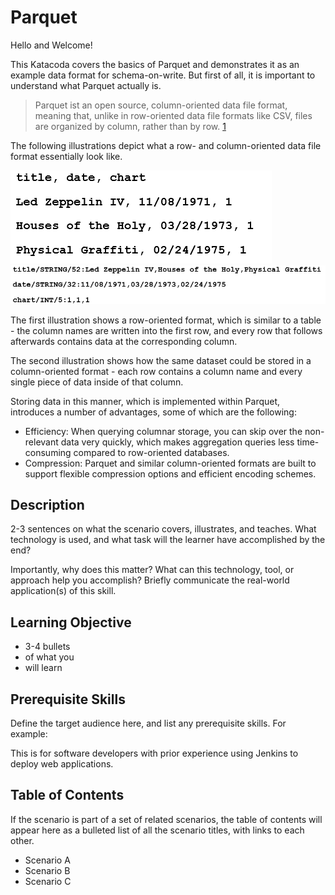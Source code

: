 # Parquet

Hello and Welcome!

This Katacoda covers the basics of Parquet and demonstrates it as an example data format for schema-on-write.
But first of all, it is important to understand what Parquet actually is.

> Parquet ist an open source, column-oriented data file format, meaning that, unlike in row-oriented data file formats like CSV, files are organized by column, rather than by row. [1](https://databricks.com/de/glossary/what-is-parquet)

The following illustrations depict what a row- and column-oriented data file format essentially look like.

![Row-oriented data file format](assets/row_oriented.png)
![Column-oriented data file format](assets/column_oriented.png)

The first illustration shows a row-oriented format, which is similar to a table - the column names are written into the first row, and every row that follows afterwards contains data at the corresponding column.

The second illustration shows how the same dataset could be stored in a column-oriented format - each row contains a column name and every single piece of data inside of that column.

Storing data in this manner, which is implemented within Parquet, introduces a number of advantages, some of which are the following:

- Efficiency: When querying columnar storage, you can skip over the non-relevant data very quickly, which makes aggregation queries less time-consuming compared to row-oriented databases.
- Compression: Parquet and similar column-oriented formats are built to support flexible compression options and efficient encoding schemes.

## Description

2-3 sentences on what the scenario covers, illustrates, and teaches. What technology is used, and what task will the learner have accomplished by the end?

Importantly, why does this matter? What can this technology, tool, or approach help you accomplish? Briefly communicate the real-world application(s) of this skill.

## Learning Objective

- 3-4 bullets
- of what you
- will learn

## Prerequisite Skills

Define the target audience here, and list any prerequisite skills. For example:

This is for software developers with prior experience using Jenkins to deploy web applications.

## Table of Contents

If the scenario is part of a set of related scenarios, the table of contents will appear here as a bulleted list of all the scenario titles, with links to each other.

- Scenario A
- Scenario B
- Scenario C


